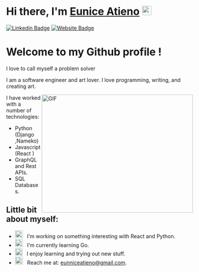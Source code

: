 #  Hi there, I'm <a href="https://euniceportfolio.netlify.app" target="_blank">Eunice Atieno</a> <img src="https://media.giphy.com/media/hvRJCLFzcasrR4ia7z/giphy.gif" width="25"> </samp>

[![Linkedin Badge](https://img.shields.io/badge/-LinkedIn-0e76a8?style=flat-square&logo=Linkedin&logoColor=white)](https://www.linkedin.com/in/eunice-atieno-71017b210/)
[![Website Badge](https://img.shields.io/badge/Website-3b5998?style=flat-square&logo=google-chrome&logoColor=white)](https://euniceportfolio.netlify.app/)

# Welcome to my Github profile !
I love to call myself a problem solver

I am a software engineer and art lover. I love programming, writing, and creating art. 





<img align="right" alt="GIF" src="https://st3.depositphotos.com/2234534/36417/v/380/depositphotos_364171396-stock-illustration-young-female-character-writing-code.jpg?forcejpeg=true" width="408" height="318" />


I have worked with a number of technologies: 
* Python (Django ,Nameko)
* Javascript (React )
* GraphQL and  Rest APIs.
* SQL Databases.




## Little bit about myself:

- <img src="https://encrypted-tbn0.gstatic.com/images?q=tbn:ANd9GcQoVSKt07j2HVOpaoZexZnR9t6cobcPNZSKQKLnuS4ZYU5tgusuQzj63vm_o6egLwo2c8I&usqp=CAU" width="21" />&nbsp;&nbsp; I’m working on something interesting with React and Python.
- <img src="https://play-lh.googleusercontent.com/NX2yIzhb1SyMKmn0N0CFyLqY_U9U-uhD06ITeJSg67IKMCHZ50SgylgrqhHdGn1Zabs" width="21" />&nbsp;&nbsp; I’m currently learning Go.
- <img src="https://thumbs.dreamstime.com/b/elementary-school-girl-raising-her-hand-class-image-elementary-school-girl-raising-her-hand-class-220378853.jpg" width="20" height="20" />&nbsp;&nbsp; I enjoy learning and trying out new stuff.
- <img src="https://encrypted-tbn0.gstatic.com/images?q=tbn:ANd9GcS1zoGTKHr9Myr8lDosw84iIq9n7Ux0P22iUz5NY0NBv0u2a9m6hURNn9CVh9PQfwG4q7A&usqp=CAU" width="21" />&nbsp;&nbsp; Reach me at: eunniceatieno@gmail.com.

</br>
